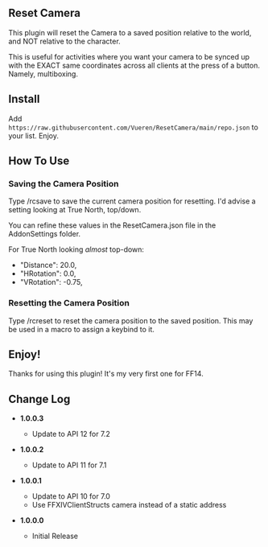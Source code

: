 ## Reset Camera

This plugin will reset the Camera to a saved position relative to the world, and NOT relative to the character.

This is useful for activities where you want your camera to be synced up with the EXACT same coordinates across all clients at the press of a button. Namely, multiboxing.

## Install

Add `https://raw.githubusercontent.com/Vueren/ResetCamera/main/repo.json` to your list. Enjoy.

## How To Use

### Saving the Camera Position

Type /rcsave to save the current camera position for resetting. I'd advise a setting looking at True North, top/down.

You can refine these values in the ResetCamera.json file in the AddonSettings folder.

For True North looking *almost* top-down:
- "Distance": 20.0,
- "HRotation": 0.0,
- "VRotation": -0.75,

### Resetting the Camera Position

Type /rcreset to reset the camera position to the saved position. This may be used in a macro to assign a keybind to it.

## Enjoy!

Thanks for using this plugin! It's my very first one for FF14.

## Change Log

- **1.0.0.3**
  - Update to API 12 for 7.2

- **1.0.0.2**
  - Update to API 11 for 7.1

- **1.0.0.1**
  - Update to API 10 for 7.0
  - Use FFXIVClientStructs camera instead of a static address 

- **1.0.0.0**
  - Initial Release
